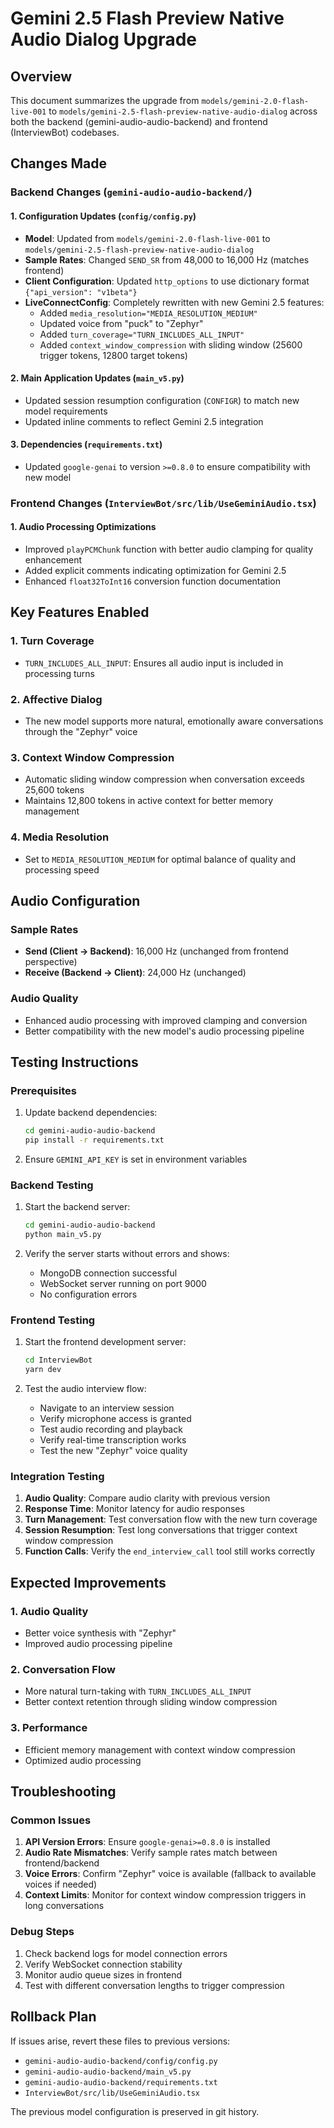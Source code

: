 # Gemini 2.5 Flash Preview Native Audio Dialog Upgrade

## Overview
This document summarizes the upgrade from `models/gemini-2.0-flash-live-001` to `models/gemini-2.5-flash-preview-native-audio-dialog` across both the backend (gemini-audio-audio-backend) and frontend (InterviewBot) codebases.

## Changes Made

### Backend Changes (`gemini-audio-audio-backend/`)

#### 1. Configuration Updates (`config/config.py`)
- **Model**: Updated from `models/gemini-2.0-flash-live-001` to `models/gemini-2.5-flash-preview-native-audio-dialog`
- **Sample Rates**: Changed `SEND_SR` from 48,000 to 16,000 Hz (matches frontend)
- **Client Configuration**: Updated `http_options` to use dictionary format `{"api_version": "v1beta"}`
- **LiveConnectConfig**: Completely rewritten with new Gemini 2.5 features:
  - Added `media_resolution="MEDIA_RESOLUTION_MEDIUM"`
  - Updated voice from "puck" to "Zephyr"
  - Added `turn_coverage="TURN_INCLUDES_ALL_INPUT"`
  - Added `context_window_compression` with sliding window (25600 trigger tokens, 12800 target tokens)

#### 2. Main Application Updates (`main_v5.py`)
- Updated session resumption configuration (`CONFIGR`) to match new model requirements
- Updated inline comments to reflect Gemini 2.5 integration

#### 3. Dependencies (`requirements.txt`)
- Updated `google-genai` to version `>=0.8.0` to ensure compatibility with new model

### Frontend Changes (`InterviewBot/src/lib/UseGeminiAudio.tsx`)

#### 1. Audio Processing Optimizations
- Improved `playPCMChunk` function with better audio clamping for quality enhancement
- Added explicit comments indicating optimization for Gemini 2.5
- Enhanced `float32ToInt16` conversion function documentation

## Key Features Enabled

### 1. Turn Coverage
- `TURN_INCLUDES_ALL_INPUT`: Ensures all audio input is included in processing turns

### 2. Affective Dialog
- The new model supports more natural, emotionally aware conversations through the "Zephyr" voice

### 3. Context Window Compression
- Automatic sliding window compression when conversation exceeds 25,600 tokens
- Maintains 12,800 tokens in active context for better memory management

### 4. Media Resolution
- Set to `MEDIA_RESOLUTION_MEDIUM` for optimal balance of quality and processing speed

## Audio Configuration

### Sample Rates
- **Send (Client → Backend)**: 16,000 Hz (unchanged from frontend perspective)
- **Receive (Backend → Client)**: 24,000 Hz (unchanged)

### Audio Quality
- Enhanced audio processing with improved clamping and conversion
- Better compatibility with the new model's audio processing pipeline

## Testing Instructions

### Prerequisites
1. Update backend dependencies:
   ```bash
   cd gemini-audio-audio-backend
   pip install -r requirements.txt
   ```

2. Ensure `GEMINI_API_KEY` is set in environment variables

### Backend Testing
1. Start the backend server:
   ```bash
   cd gemini-audio-audio-backend
   python main_v5.py
   ```

2. Verify the server starts without errors and shows:
   - MongoDB connection successful
   - WebSocket server running on port 9000
   - No configuration errors

### Frontend Testing
1. Start the frontend development server:
   ```bash
   cd InterviewBot
   yarn dev
   ```

2. Test the audio interview flow:
   - Navigate to an interview session
   - Verify microphone access is granted
   - Test audio recording and playback
   - Verify real-time transcription works
   - Test the new "Zephyr" voice quality

### Integration Testing
1. **Audio Quality**: Compare audio clarity with previous version
2. **Response Time**: Monitor latency for audio responses
3. **Turn Management**: Test conversation flow with the new turn coverage
4. **Session Resumption**: Test long conversations that trigger context window compression
5. **Function Calls**: Verify the `end_interview_call` tool still works correctly

## Expected Improvements

### 1. Audio Quality
- Better voice synthesis with "Zephyr"
- Improved audio processing pipeline

### 2. Conversation Flow
- More natural turn-taking with `TURN_INCLUDES_ALL_INPUT`
- Better context retention through sliding window compression

### 3. Performance
- Efficient memory management with context window compression
- Optimized audio processing

## Troubleshooting

### Common Issues
1. **API Version Errors**: Ensure `google-genai>=0.8.0` is installed
2. **Audio Rate Mismatches**: Verify sample rates match between frontend/backend
3. **Voice Errors**: Confirm "Zephyr" voice is available (fallback to available voices if needed)
4. **Context Limits**: Monitor for context window compression triggers in long conversations

### Debug Steps
1. Check backend logs for model connection errors
2. Verify WebSocket connection stability
3. Monitor audio queue sizes in frontend
4. Test with different conversation lengths to trigger compression

## Rollback Plan
If issues arise, revert these files to previous versions:
- `gemini-audio-audio-backend/config/config.py`
- `gemini-audio-audio-backend/main_v5.py`
- `gemini-audio-audio-backend/requirements.txt`
- `InterviewBot/src/lib/UseGeminiAudio.tsx`

The previous model configuration is preserved in git history.
